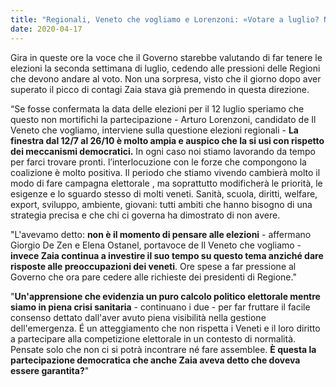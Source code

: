 ```yaml
---
title: "Regionali, Veneto che vogliamo e Lorenzoni: «Votare a luglio? Non sarebbe vera democrazia»"
date: 2020-04-17
---
```


Gira in queste ore la voce che il Governo starebbe valutando di far tenere le elezioni la seconda settimana di luglio, cedendo alle pressioni delle Regioni che devono andare al voto. Non una sorpresa, visto che il giorno dopo aver superato il picco di contagi Zaia stava già premendo in questa direzione.

“Se fosse confermata la data delle elezioni per il 12 luglio speriamo che questo non mortifichi la partecipazione - Arturo Lorenzoni, candidato de Il Veneto che vogliamo, interviene sulla questione elezioni regionali - **La finestra dal 12/7 al 26/10 è molto ampia e auspico che la si usi con rispetto dei meccanismi democratici.** In ogni caso noi stiamo lavorando da tempo per farci trovare pronti. l’interlocuzione con le forze che compongono la coalizione è molto positiva. Il periodo che stiamo vivendo cambierà molto il modo di fare campagna elettorale , ma soprattutto modificherà le priorità, le esigenze e lo sguardo stesso di molti veneti. Sanità, scuola, diritti, welfare, export, sviluppo, ambiente, giovani: tutti ambiti che hanno bisogno di una strategia precisa e che chi ci governa ha dimostrato di non avere.

"L'avevamo detto: **non è il momento di pensare alle elezioni** - affermano Giorgio De Zen e Elena Ostanel, portavoce de Il Veneto che vogliamo - **invece Zaia continua a investire il suo tempo su questo tema anziché dare risposte alle preoccupazioni dei veneti**. Ore spese a far pressione al Governo che ora pare cedere alle richieste dei presidenti di Regione."

"**Un'apprensione che evidenzia un puro calcolo politico elettorale mentre siamo in piena crisi sanitaria** - continuano i due - per far fruttare il facile consenso dettato dall'aver avuto piena visibilità nella gestione dell'emergenza. É un atteggiamento che non rispetta i Veneti e il loro diritto a partecipare alla competizione elettorale in un contesto di normalità. Pensate solo che non ci si potrà incontrare né fare assemblee. **È questa la partecipazione democratica che anche Zaia aveva detto che doveva essere garantita?**"
